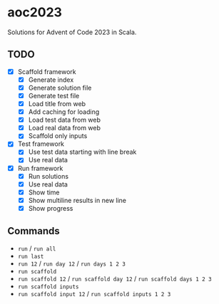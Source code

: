 # aoc2023

Solutions for Advent of Code 2023 in Scala.

## TODO

- [x] Scaffold framework
  - [x] Generate index
  - [x] Generate solution file
  - [x] Generate test file
  - [x] Load title from web
  - [x] Add caching for loading
  - [x] Load test data from web
  - [x] Load real data from web
  - [x] Scaffold only inputs
- [x] Test framework
  - [x] Use test data starting with line break
  - [x] Use real data
- [x] Run framework
  - [x] Run solutions
  - [x] Use real data
  - [x] Show time
  - [x] Show multiline results in new line
  - [x] Show progress

## Commands

- `run` / `run all`
- `run last`
- `run 12` / `run day 12` / `run days 1 2 3`
- `run scaffold`
- `run scaffold 12` / `run scaffold day 12` / `run scaffold days 1 2 3`
- `run scaffold inputs`
- `run scaffold input 12` / `run scaffold inputs 1 2 3`
